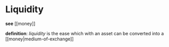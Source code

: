 # Liquidity

**see** [[money]]

**definition**: _liquidity_ is the ease which with an asset can be converted into a [[money|medium-of-exchange]]
